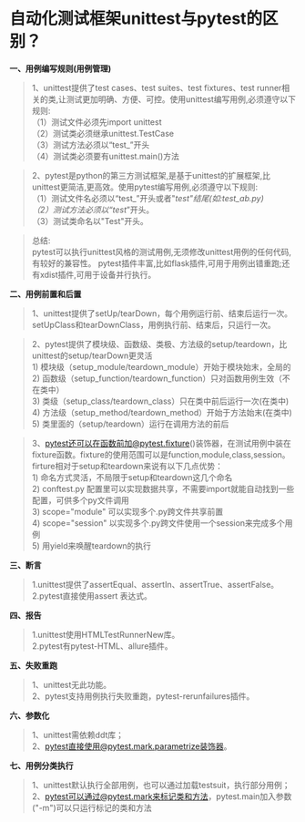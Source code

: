 # 自动化测试框架unittest与pytest的区别？
  
 **一、用例编写规则(用例管理)**
   
   > 1、unittest提供了test cases、test suites、test fixtures、test runner相关的类,让测试更加明确、方便、可控。使用unittest编写用例,必须遵守以下规则:  
    （1）测试文件必须先import unittest  
    （2）测试类必须继承unittest.TestCase  
    （3）测试方法必须以“test_”开头  
    （4）测试类必须要有unittest.main()方法  

   > 2、pytest是python的第三方测试框架,是基于unittest的扩展框架,比unittest更简洁,更高效。使用pytest编写用例,必须遵守以下规则:  
    （1）测试文件名必须以“test_”开头或者"_test"结尾(如:test_ab.py)   
    （2）测试方法必须以“test_”开头。  
    （3）测试类命名以"Test"开头。  

   > 总结:  
    pytest可以执行unittest风格的测试用例,无须修改unittest用例的任何代码,有较好的兼容性。 pytest插件丰富,比如flask插件,可用于用例出错重跑;还有xdist插件,可用于设备并行执行。  

 **二、用例前置和后置**
  
   > 1、unittest提供了setUp/tearDown，每个用例运行前、结束后运行一次。setUpClass和tearDownClass，用例执行前、结束后，只运行一次。  
   
   > 2、pytest提供了模块级、函数级、类极、方法级的setup/teardown，比unittest的setup/tearDown更灵活      
    1) 模块级（setup_module/teardown_module）开始于模块始末，全局的     
    2) 函数级（setup_function/teardown_function）只对函数用例生效（不在类中）   
    3) 类级（setup_class/teardown_class）只在类中前后运行一次(在类中)    
    4) 方法级（setup_method/teardown_method）开始于方法始末(在类中)   
    5) 类里面的（setup/teardown）运行在调用方法的前后  

   > 3、pytest还可以在函数前加@pytest.fixture()装饰器，在测试用例中装在fixture函数。fixture的使用范围可以是function,module,class,session。  
    firture相对于setup和teardown来说有以下几点优势：  
    1) 命名方式灵活，不局限于setup和teardown这几个命名    
    2) conftest.py 配置里可以实现数据共享，不需要import就能自动找到一些配置，可供多个py文件调用   
    3) scope="module" 可以实现多个.py跨文件共享前置  
    4) scope="session" 以实现多个.py跨文件使用一个session来完成多个用例  
    5) 用yield来唤醒teardown的执行  
    
 **三、断言**
  
   > 1.unittest提供了assertEqual、assertIn、assertTrue、assertFalse。  
   > 2.pytest直接使用assert 表达式。  

 **四、报告**
  
   > 1.unittest使用HTMLTestRunnerNew库。   
   > 2.pytest有pytest-HTML、allure插件。  

 **五、失败重跑**
  
   > 1、unittest无此功能。  
   > 2、pytest支持用例执行失败重跑，pytest-rerunfailures插件。  

 **六、参数化**
  
   > 1、unittest需依赖ddt库；  
   > 2、pytest直接使用@pytest.mark.parametrize装饰器。  

 **七、用例分类执行**
  
   > 1、unittest默认执行全部用例，也可以通过加载testsuit，执行部分用例；  
   > 2、pytest可以通过@pytest.mark来标记类和方法，pytest.main加入参数("-m")可以只运行标记的类和方法   
